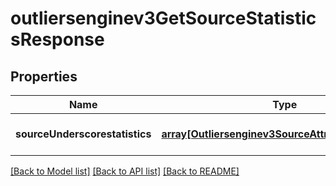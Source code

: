 # outliersenginev3GetSourceStatisticsResponse

## Properties
Name | Type | Description | Notes
------------ | ------------- | ------------- | -------------
**sourceUnderscorestatistics** | [**array[Outliersenginev3SourceAttributesStatistics]**](Outliersenginev3SourceAttributesStatistics.md) | source attributes statistics | [optional] [default to null]

[[Back to Model list]](../README.md#documentation-for-models) [[Back to API list]](../README.md#documentation-for-api-endpoints) [[Back to README]](../README.md)


